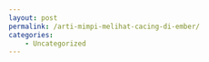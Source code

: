 ```yaml
---
layout: post
permalink: /arti-mimpi-melihat-cacing-di-ember/
categories:
    - Uncategorized
---
```


